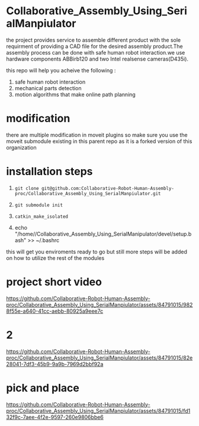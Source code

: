 # Collaborative_Assembly_Using_SerialManpiulator 
the project provides service to assemble different product with the sole requirment of providing a CAD file for the desired assembly product.The assembly process can be done with safe human robot interaction.we use hardware components ABBirb120 and two Intel realsense cameras(D435i).

this repo will help you acheive the following : 
1) safe human robot interaction
2) mechanical parts detection
3) motion algorithms that make online path planning

# modification 
there are multiple modification in moveit plugins so make sure you use the moveit submodule existing in this parent repo as it is a forked version of this organization

# installation steps 
1) `git clone git@github.com:Collaborative-Robot-Human-Assembly-proc/Collaborative_Assembly_Using_SerialManpiulator.git`

2) `git submodule init`

3) `catkin_make_isolated`

4) echo "/home/<user-name>/Collaborative_Assembly_Using_SerialManipulator/devel/setup.bash" >> ~/.bashrc

this will get you enviroments ready to go but still more steps will be added on how to utilize the rest of the modules


# project  short video



https://github.com/Collaborative-Robot-Human-Assembly-proc/Collaborative_Assembly_Using_SerialManpiulator/assets/84791015/9828f55e-a640-41cc-aebb-80925a9eee7c



# 2

https://github.com/Collaborative-Robot-Human-Assembly-proc/Collaborative_Assembly_Using_SerialManpiulator/assets/84791015/82e28041-7df3-45b9-9a9b-7969d2bbf92a

# pick and place

https://github.com/Collaborative-Robot-Human-Assembly-proc/Collaborative_Assembly_Using_SerialManpiulator/assets/84791015/fd132f9c-7aee-4f2e-9597-260e9806bbe6


